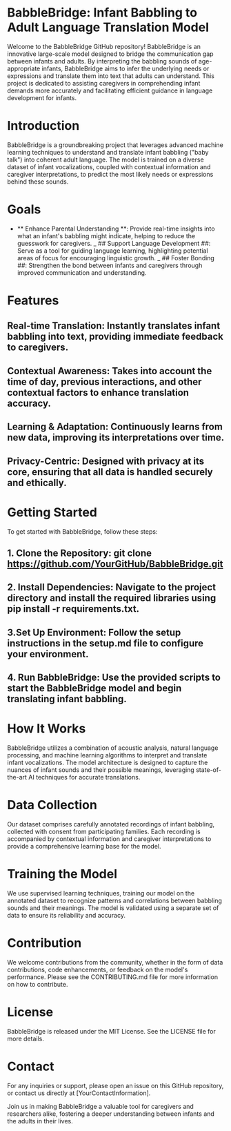 # BabbleBridge: Infant Babbling to Adult Language Translation Model
Welcome to the BabbleBridge GitHub repository! BabbleBridge is an innovative large-scale model designed to bridge the communication gap between infants and adults. By interpreting the babbling sounds of age-appropriate infants, BabbleBridge aims to infer the underlying needs or expressions and translate them into text that adults can understand. This project is dedicated to assisting caregivers in comprehending infant demands more accurately and facilitating efficient guidance in language development for infants.

# Introduction
BabbleBridge is a groundbreaking project that leverages advanced machine learning techniques to understand and translate infant babbling ("baby talk") into coherent adult language. The model is trained on a diverse dataset of infant vocalizations, coupled with contextual information and caregiver interpretations, to predict the most likely needs or expressions behind these sounds.

# Goals
- ** Enhance Parental Understanding **: Provide real-time insights into what an infant's babbling might indicate, helping to reduce the guesswork for caregivers.
_ ## Support Language Development ##: Serve as a tool for guiding language learning, highlighting potential areas of focus for encouraging linguistic growth.
_ ## Foster Bonding ##: Strengthen the bond between infants and caregivers through improved communication and understanding.

# Features
## Real-time Translation: Instantly translates infant babbling into text, providing immediate feedback to caregivers.
## Contextual Awareness: Takes into account the time of day, previous interactions, and other contextual factors to enhance translation accuracy.
## Learning & Adaptation: Continuously learns from new data, improving its interpretations over time.
## Privacy-Centric: Designed with privacy at its core, ensuring that all data is handled securely and ethically.

# Getting Started
To get started with BabbleBridge, follow these steps:
## 1. Clone the Repository: git clone https://github.com/YourGitHub/BabbleBridge.git
## 2. Install Dependencies: Navigate to the project directory and install the required libraries using pip install -r requirements.txt.
## 3.Set Up Environment: Follow the setup instructions in the setup.md file to configure your environment.
## 4. Run BabbleBridge: Use the provided scripts to start the BabbleBridge model and begin translating infant babbling.

# How It Works
BabbleBridge utilizes a combination of acoustic analysis, natural language processing, and machine learning algorithms to interpret and translate infant vocalizations. The model architecture is designed to capture the nuances of infant sounds and their possible meanings, leveraging state-of-the-art AI techniques for accurate translations.

# Data Collection
Our dataset comprises carefully annotated recordings of infant babbling, collected with consent from participating families. Each recording is accompanied by contextual information and caregiver interpretations to provide a comprehensive learning base for the model.

# Training the Model
We use supervised learning techniques, training our model on the annotated dataset to recognize patterns and correlations between babbling sounds and their meanings. The model is validated using a separate set of data to ensure its reliability and accuracy.

# Contribution
We welcome contributions from the community, whether in the form of data contributions, code enhancements, or feedback on the model's performance. Please see the CONTRIBUTING.md file for more information on how to contribute.

# License
BabbleBridge is released under the MIT License. See the LICENSE file for more details.

# Contact
For any inquiries or support, please open an issue on this GitHub repository, or contact us directly at [YourContactInformation].

Join us in making BabbleBridge a valuable tool for caregivers and researchers alike, fostering a deeper understanding between infants and the adults in their lives.
